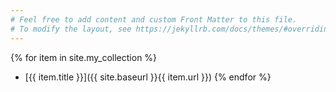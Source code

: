```yaml
---
# Feel free to add content and custom Front Matter to this file.
# To modify the layout, see https://jekyllrb.com/docs/themes/#overriding-theme-defaults
---
```




{% for item in site.my_collection %}
- [{{ item.title }}]({{ site.baseurl }}{{ item.url }})
{% endfor %}
